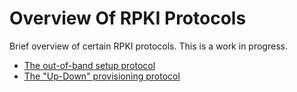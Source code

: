# Overview Of RPKI Protocols

Brief overview of certain RPKI protocols. This is a work in progress.

  * [The out-of-band setup protocol][1]
  * [The "Up-Down" provisioning protocol][2]

   [1]: #_.wiki.doc.RPKI.Protocols.OOB

   [2]: #_.wiki.doc.RPKI.Protocols.Up-Down

